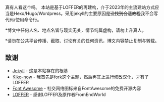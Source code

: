 真有人看这个吗。
本站是基于LOFFER的再建构，介于2023年的主流建站方式应当是Hexo/Hugo/Wordpress，采用jekyll的主要原因是~~没找到合适教程~~我不会写代码/使用命令行。

*博文中任何人名、地点名皆与现实无关，情节纯属虚构，请勿上升真人。  

*请勿在公共平台传播、截取、讨论有关的任何资讯，博文内容禁止复制与转载。

## 致谢

* [Jekyll](https://github.com/jekyll/jekyll) - 这是本站存在的根基
* [Kiko-now](<https://github.com/aweekj/kiko-now>) - 我首先是fork这个主题，然后再其上进行修改汉化，才有了LOFFER
* [Font Awesome](<https://fontawesome.com/>) - 社交网络图标来自FontAwesome的免费开源内容
* [LOFFER](<https://fromendworld.github.io/LOFFER/document/>) - 感谢LOFFER及原作者FromEndWorld
